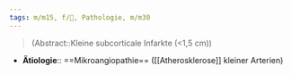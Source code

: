 ```yaml
---
tags: m/m15, f/🧠, Pathologie, m/m30
---
```

> (Abstract::Kleine subcorticale Infarkte (<1,5 cm))
- **Ätiologie**:: ==Mikroangiopathie== ([[Atherosklerose]] kleiner Arterien)